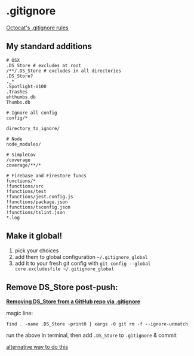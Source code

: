 # .gitignore

[Octocat's .gitignore rules](https://gist.github.com/octocat/9257657)

## My standard additions

```
# OSX
.DS_Store # excludes at root
/**/.DS_Store # excludes in all directories
.DS_Store?
._*
.Spotlight-V100
.Trashes
ehthumbs.db
Thumbs.db

# Ignore all config
config/*

directory_to_ignore/

# Node
node_modules/

# SimpleCov
/coverage
coverage/**/*

# Firebase and Firestore funcs
functions/*
!functions/src
!functions/test
!functions/jest.config.js
!functions/package.json
!functions/tsconfig.json
!functions/tslint.json
*.log
```

## Make it global!

1. pick your choices
2. add them to global configuration `~/.gitignore_global`
3. add it to your fresh git config with `git config --global core.excludesfile ~/.gitignore_global`

## Remove DS_Store post-push:

**[Removing DS_Store from a GitHub repo via .gitignore](https://stackoverflow.com/questions/107701/how-can-i-remove-ds-store-files-from-a-git-repository)**

magic line:

```
find . -name .DS_Store -print0 | xargs -0 git rm -f --ignore-unmatch
```

run the above in terminal, then add `.DS_Store` to `.gitignore` & commit

[alternative way to do this](http://www.codeblocq.com/2016/01/Untrack-files-already-added-to-git-repository-based-on-gitignore/)
